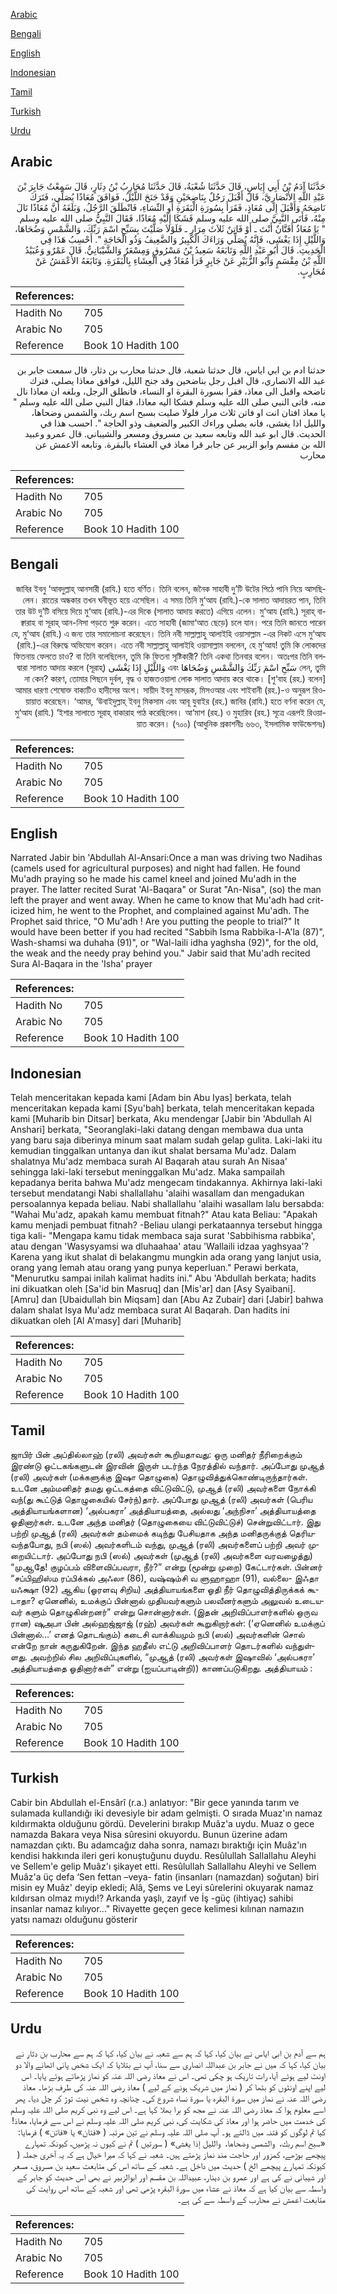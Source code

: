 [Arabic](#arabic)

[Bengali](#bengali)

[English](#english)

[Indonesian](#indonesian)

[Tamil](#tamil)

[Turkish](#turkish)

[Urdu](#urdu)

## Arabic


<div dir="rtl" lang="ar" style={{fontSize:'larger',backgroundColor:'#f8f9fa',padding:20}}>
حَدَّثَنَا آدَمُ بْنُ أَبِي إِيَاسٍ، قَالَ حَدَّثَنَا شُعْبَةُ، قَالَ حَدَّثَنَا مُحَارِبُ بْنُ دِثَارٍ، قَالَ سَمِعْتُ جَابِرَ بْنَ عَبْدِ اللَّهِ الأَنْصَارِيَّ، قَالَ أَقْبَلَ رَجُلٌ بِنَاضِحَيْنِ وَقَدْ جَنَحَ اللَّيْلُ، فَوَافَقَ مُعَاذًا يُصَلِّي، فَتَرَكَ نَاضِحَهُ وَأَقْبَلَ إِلَى مُعَاذٍ، فَقَرَأَ بِسُورَةِ الْبَقَرَةِ أَوِ النِّسَاءِ، فَانْطَلَقَ الرَّجُلُ، وَبَلَغَهُ أَنَّ مُعَاذًا نَالَ مِنْهُ، فَأَتَى النَّبِيَّ صلى الله عليه وسلم فَشَكَا إِلَيْهِ مُعَاذًا، فَقَالَ النَّبِيُّ صلى الله عليه وسلم ‏ "‏ يَا مُعَاذُ أَفَتَّانٌ أَنْتَ ـ أَوْ فَاتِنٌ ثَلاَثَ مِرَارٍ ـ فَلَوْلاَ صَلَّيْتَ بِسَبِّحِ اسْمَ رَبِّكَ، وَالشَّمْسِ وَضُحَاهَا، وَاللَّيْلِ إِذَا يَغْشَى، فَإِنَّهُ يُصَلِّي وَرَاءَكَ الْكَبِيرُ وَالضَّعِيفُ وَذُو الْحَاجَةِ ‏"‏‏.‏ أَحْسِبُ هَذَا فِي الْحَدِيثِ‏.‏ قَالَ أَبُو عَبْدِ اللَّهِ وَتَابَعَهُ سَعِيدُ بْنُ مَسْرُوقٍ وَمِسْعَرٌ وَالشَّيْبَانِيُّ‏.‏ قَالَ عَمْرٌو وَعُبَيْدُ اللَّهِ بْنُ مِقْسَمٍ وَأَبُو الزُّبَيْرِ عَنْ جَابِرٍ قَرَأَ مُعَاذٌ فِي الْعِشَاءِ بِالْبَقَرَةِ‏.‏ وَتَابَعَهُ الأَعْمَشُ عَنْ مُحَارِبٍ‏.‏
</div>
<div style={{backgroundColor:'#f8f9fa',padding:20, marginBottom: 10}}><table> <thead> <tr> <th>References:</th> <th></th> </tr> </thead> <tbody><tr><td>Hadith No</td><td>705</td></tr><tr><td>Arabic No</td><td>705</td></tr><tr><td>Reference</td><td>Book 10 Hadith 100</td></tr></tbody></table></div>


<div dir="rtl" lang="ar" style={{fontSize:'larger',backgroundColor:'#f8f9fa',padding:20}}>
حدثنا ادم بن ابي اياس، قال حدثنا شعبة، قال حدثنا محارب بن دثار، قال سمعت جابر بن عبد الله الانصاري، قال اقبل رجل بناضحين وقد جنح الليل، فوافق معاذا يصلي، فترك ناضحه واقبل الى معاذ، فقرا بسورة البقرة او النساء، فانطلق الرجل، وبلغه ان معاذا نال منه، فاتى النبي صلى الله عليه وسلم فشكا اليه معاذا، فقال النبي صلى الله عليه وسلم " يا معاذ افتان انت او فاتن ثلاث مرار فلولا صليت بسبح اسم ربك، والشمس وضحاها، والليل اذا يغشى، فانه يصلي وراءك الكبير والضعيف وذو الحاجة ". احسب هذا في الحديث. قال ابو عبد الله وتابعه سعيد بن مسروق ومسعر والشيباني. قال عمرو وعبيد الله بن مقسم وابو الزبير عن جابر قرا معاذ في العشاء بالبقرة. وتابعه الاعمش عن محارب
</div>
<div style={{backgroundColor:'#f8f9fa',padding:20, marginBottom: 10}}><table> <thead> <tr> <th>References:</th> <th></th> </tr> </thead> <tbody><tr><td>Hadith No</td><td>705</td></tr><tr><td>Arabic No</td><td>705</td></tr><tr><td>Reference</td><td>Book 10 Hadith 100</td></tr></tbody></table></div>

## Bengali


<div dir="rtl" lang="bn" style={{fontSize:'larger',backgroundColor:'#f8f9fa',padding:20}}>
জাবির ইবনু ‘আবদুল্লাহ্ আনসারী (রাযি.) হতে বর্ণিত। তিনি বলেন, জনৈক সাহাবী দু’টি উটের পিঠে পানি নিয়ে আসছিলেন। রাতের অন্ধকার তখন ঘনীভূত হয়ে এসেছিল। এ সময় তিনি মু‘আয (রাযি.)-কে সালাত আদায়রত পান, তিনি তার উট দু’টি বসিয়ে দিয়ে মু‘আয (রাযি.)-এর দিকে (সালাত আদায় করতে) এগিয়ে এলেন। মু‘আয (রাযি.) সূরাহ্ বাক্বারাহ বা সূরাহ্ আন-নিসা পড়তে শুরু করেন। এতে সাহাবী (জামা‘আত ছেড়ে) চলে যান। পরে তিনি জানতে পারেন যে, মু‘আয (রাযি.) এ জন্য তার সমালোচনা করেছেন। তিনি নবী সাল্লাল্লাহু আলাইহি ওয়াসাল্লাম -এর নিকট এসে মু‘আয (রাযি.)-এর বিরুদ্ধে অভিযোগ করেন। এতে নবী সাল্লাল্লাহু আলাইহি ওয়াসাল্লাম বললেন, হে মু‘আয! তুমি কি লোকদের ফিতনায় ফেলতে চাও? বা তিনি বলেছিলেন, তুমি কি ফিতনা সৃষ্টিকারী? তিনি একথা তিনবার বলেন। অতঃপর তিনি বললেন, তুমি سَبِّحِ اسْمَ رَبِّكَ وَالشَّمْسِ وَضُحَاهَا এবং وَاللَّيْلِ إِذَا يَغْشَى (সূরাহ্) দ্বারা সালাত আদায় করলে না কেন? কারণ, তোমার পিছনে দুর্বল, বৃদ্ধ ও হাজতওয়ালা লোক সালাত আদায় করে থাকে। [শু‘বাহ (রহ.) বলেন] আমার ধারণা শেষোক্ত বাক্যটিও হাদীসের অংশ। সায়ীদ ইবনু মাসরূক, মিসওআর এবং শাইবানী (রহ.)-ও অনুরূপ রিওয়ায়াত করেছেন। ‘আমর, ‘উবাইদুল্লাহ্ ইবনু মিকসাম এবং আবূ যুবাইর (রহ.) জাবির (রাযি.) হতে বর্ণনা করেন যে, মু‘আয (রাযি.) ‘ইশার সালাতে সূরাহ্ বাকারাহ পাঠ করেছিলেন। আ‘মাশ (রহ.) ও মুহারিব (রহ.) সূত্রে এরূপই রিওয়ায়াত করেন। (৭০০) (আধুনিক প্রকাশনীঃ ৬৬৩, ইসলামিক ফাউন্ডেশনঃ)
</div>
<div style={{backgroundColor:'#f8f9fa',padding:20, marginBottom: 10}}><table> <thead> <tr> <th>References:</th> <th></th> </tr> </thead> <tbody><tr><td>Hadith No</td><td>705</td></tr><tr><td>Arabic No</td><td>705</td></tr><tr><td>Reference</td><td>Book 10 Hadith 100</td></tr></tbody></table></div>

## English


<div dir="ltr" lang="en" style={{fontSize:'larger',backgroundColor:'#f8f9fa',padding:20}}>
Narrated Jabir bin 'Abdullah Al-Ansari:Once a man was driving two Nadihas (camels used for agricultural purposes) and night had fallen. He found Mu'adh praying so he made his camel kneel and joined Mu'adh in the prayer. The latter recited Surat 'Al-Baqara" or Surat "An-Nisa", (so) the man left the prayer and went away. When he came to know that Mu'adh had criticized him, he went to the Prophet, and complained against Mu'adh. The Prophet said thrice, "O Mu'adh ! Are you putting the people to trial?" It would have been better if you had recited "Sabbih Isma Rabbika-l-A'la (87)", Wash-shamsi wa duhaha (91)", or "Wal-laili idha yaghsha (92)", for the old, the weak and the needy pray behind you." Jabir said that Mu'adh recited Sura Al-Baqara in the 'Isha' prayer
</div>
<div style={{backgroundColor:'#f8f9fa',padding:20, marginBottom: 10}}><table> <thead> <tr> <th>References:</th> <th></th> </tr> </thead> <tbody><tr><td>Hadith No</td><td>705</td></tr><tr><td>Arabic No</td><td>705</td></tr><tr><td>Reference</td><td>Book 10 Hadith 100</td></tr></tbody></table></div>

## Indonesian


<div dir="ltr" lang="id" style={{fontSize:'larger',backgroundColor:'#f8f9fa',padding:20}}>
Telah menceritakan kepada kami [Adam bin Abu Iyas] berkata, telah menceritakan kepada kami [Syu'bah] berkata, telah menceritakan kepada kami [Muharib bin Ditsar] berkata, Aku mendengar [Jabir bin 'Abdullah Al Anshari] berkata, "Seoranglaki-laki datang dengan membawa dua unta yang baru saja diberinya minum saat malam sudah gelap gulita. Laki-laki itu kemudian tinggalkan untanya dan ikut shalat bersama Mu'adz. Dalam shalatnya Mu'adz membaca surah Al Baqarah atau surah An Nisaa' sehingga laki-laki tersebut meninggalkan Mu'adz. Maka sampailah kepadanya berita bahwa Mu'adz mengecam tindakannya. Akhirnya laki-laki tersebut mendatangi Nabi shallallahu 'alaihi wasallam dan mengadukan persoalannya kepada beliau. Nabi shallallahu 'alaihi wasallam lalu bersabda: "Wahai Mu'adz, apakah kamu membuat fitnah?" Atau kata Beliau: "Apakah kamu menjadi pembuat fitnah? -Beliau ulangi perkataannya tersebut hingga tiga kali- "Mengapa kamu tidak membaca saja surat 'Sabbihisma rabbika', atau dengan 'Wasysyamsi wa dluhaahaa' atau 'Wallaili idzaa yaghsyaa'? Karena yang ikut shalat di belakangmu mungkin ada orang yang lanjut usia, orang yang lemah atau orang yang punya keperluan." Perawi berkata, "Menurutku sampai inilah kalimat hadits ini." Abu 'Abdullah berkata; hadits ini dikuatkan oleh [Sa'id bin Masruq] dan [Mis'ar] dan [Asy Syaibani]. [Amru] dan [Ubaidullah bin Miqsam] dan [Abu Az Zubair] dari [Jabir] bahwa dalam shalat Isya Mu'adz membaca surat Al Baqarah. Dan hadits ini dikuatkan oleh [Al A'masy] dari [Muharib]
</div>
<div style={{backgroundColor:'#f8f9fa',padding:20, marginBottom: 10}}><table> <thead> <tr> <th>References:</th> <th></th> </tr> </thead> <tbody><tr><td>Hadith No</td><td>705</td></tr><tr><td>Arabic No</td><td>705</td></tr><tr><td>Reference</td><td>Book 10 Hadith 100</td></tr></tbody></table></div>

## Tamil


<div dir="ltr" lang="ta" style={{fontSize:'larger',backgroundColor:'#f8f9fa',padding:20}}>
ஜாபிர் பின் அப்தில்லாஹ் (ரலி) அவர்கள் கூறியதாவது: ஒரு மனிதர் நீரிறைக்கும் இரண்டு ஒட்டகங்களுடன் இரவின் இருள் படர்ந்த நேரத்தில் வந்தார். அப்போது முஆத் (ரலி) அவர்கள் (மக்களுக்கு இஷா தொழுகை) தொழுவித்துக்கொண்டிருந்தார்கள். உடனே அம்மனிதர் தமது ஒட்டகத்தை விட்டுவிட்டு, முஆத் (ரலி) அவர்களை நோக்கி வந்(து கூட்டுத் தொழுகையில் சேர்ந்)தார். அப்போது முஆத் (ரலி) அவர்கள் (பெரிய அத்தியாயங்களான) ‘அல்பகரா’ அத்தியாயத்தை, அல்லது ‘அந்நிசா’ அத்தியாயத்தை ஓதினார்கள். உடனே அந்த மனிதர் (தொழுகையை விட்டுவிட்டுச்) சென்றுவிட்டார். இது பற்றி முஆத் (ரலி) அவர்கள் தம்மைக் கடிந்து பேசியதாக அந்த மனிதருக்குத் தெரியவந்தபோது, நபி (ஸல்) அவர்களிடம் வந்து, முஆத் (ரலி) அவர்களைப் பற்றி அவர் முறையிட்டார். அப்போது நபி (ஸல்) அவர்கள் (முஆத் (ரலி) அவர்களை வரவழைத்து) “முஆதே! குழப்பம் விளைவிப்பவரா, நீர்?” என்று (மூன்று முறை) கேட்டார்கள். பின்னர் “சப்பிஹிஸ்ம ரப்பிக்கல் அஃலா (86), வஷ்ஷம்சி வ ளுஹாஹா (91), வல்லை- இஃதா யஃக்ஷா (92) ஆகிய (ஓரளவு சிறிய) அத்தியாயங்களை ஓதி நீர் தொழுவித்திருக்கக் கூடாதா? ஏனெனில், உமக்குப் பின்னால் முதியவர்களும் பலவீனர்களும் அலுவல் உடையவர் களும் தொழுகின்றனர்” என்று சொன்னார்கள். (இதன் அறிவிப்பாளர்களில் ஒருவ ரான) ஷுஅபா பின் அல்ஹஜ்ஜாஜ் (ரஹ்) அவர்கள் கூறுகிறார்கள்: (‘ஏனெனில் உமக்குப் பின்னால்...’ எனத் தொடங்கும்) கடைசி வாக்கியமும் நபி (ஸல்) அவர்களின் சொல் என்றே நான் கருதுகிறேன். இந்த ஹதீஸ் எட்டு அறிவிப்பாளர் தொடர்களில் வந்துள்ளது. அவற்றில் சில அறிவிப்புகளில், “முஆத் (ரலி) அவர்கள் இஷாவில் ‘அல்பகரா’ அத்தியாயத்தை ஓதினார்கள்” என்று (ஐயப்பாடின்றி)) காணப்படுகிறது. அத்தியாயம் :
</div>
<div style={{backgroundColor:'#f8f9fa',padding:20, marginBottom: 10}}><table> <thead> <tr> <th>References:</th> <th></th> </tr> </thead> <tbody><tr><td>Hadith No</td><td>705</td></tr><tr><td>Arabic No</td><td>705</td></tr><tr><td>Reference</td><td>Book 10 Hadith 100</td></tr></tbody></table></div>

## Turkish


<div dir="ltr" lang="tr" style={{fontSize:'larger',backgroundColor:'#f8f9fa',padding:20}}>
Cabir bin Abdullah el-Ensârî (r.a.) anlatıyor: "Bir gece yanında tarım ve sulamada kullandığı iki devesiyle bir adam gelmişti. O sırada Muaz'ın namaz kıldırmakta olduğunu gördü. Develerini bırakıp Muâz'a uydu. Muaz o gece namazda Bakara veya Nisa sûresini okuyordu. Bunun üzerine adam namazdan çıktı. Bu adamcağız daha sonra, namazı bıraktığı için Muâz'ın kendisi hakkında ileri geri konuştuğunu duydu. Resûlullah Sallallahu Aleyhi ve Sellem'e gelip Muâz'ı şikayet etti. Resûlullah Sallallahu Aleyhi ve Sellem Muâz'a üç defa ‘Sen fettan –veya- fatin (insanları (namazdan) soğutan) biri misin ey Muâz' deyip ekledi; Alâ, Şems ve Leyi sûrelerini okuyarak namaz kıldırsan olmaz mıydı!? Arkanda yaşlı, zayıf ve İş -güç (ihtiyaç) sahibi insanlar namaz kılıyor..." Rivayette geçen gece kelimesi kılınan namazın yatsı namazı olduğunu gös­terir
</div>
<div style={{backgroundColor:'#f8f9fa',padding:20, marginBottom: 10}}><table> <thead> <tr> <th>References:</th> <th></th> </tr> </thead> <tbody><tr><td>Hadith No</td><td>705</td></tr><tr><td>Arabic No</td><td>705</td></tr><tr><td>Reference</td><td>Book 10 Hadith 100</td></tr></tbody></table></div>

## Urdu


<div dir="rtl" lang="ur" style={{fontSize:'larger',backgroundColor:'#f8f9fa',padding:20}}>
ہم سے آدم بن ابی ایاس نے بیان کیا، کہا کہ ہم سے شعبہ نے بیان کیا، کہا کہ ہم سے محارب بن دثار نے بیان کیا، کہا کہ میں نے جابر بن عبداللہ انصاری سے سنا، آپ نے بتلایا کہ ایک شخص پانی اٹھانے والا دو اونٹ لیے ہوئے آیا، رات تاریک ہو چکی تھی۔ اس نے معاذ رضی اللہ عنہ کو نماز پڑھاتے ہوئے پایا۔ اس لیے اپنے اونٹوں کو بٹھا کر ( نماز میں شریک ہونے کے لیے ) معاذ رضی اللہ عنہ کی طرف بڑھا۔ معاذ رضی اللہ عنہ نے نماز میں سورۃ البقرہ یا سورۃ نساء شروع کی۔ چنانچہ وہ شخص نیت توڑ کر چل دیا۔ پھر اسے معلوم ہوا کہ معاذ رضی اللہ عنہ نے مجھ کو برا بھلا کہا ہے۔ اس لیے وہ نبی کریم صلی اللہ علیہ وسلم کی خدمت میں حاضر ہوا اور معاذ کی شکایت کی، نبی کریم صلی اللہ علیہ وسلم نے اس سے فرمایا، معاذ! کیا تم لوگوں کو فتنہ میں ڈالتے ہو۔ آپ صلی اللہ علیہ وسلم نے تین مرتبہ ( «فتان» یا «فاتن» ) فرمایا: «سبح اسم ربك،‏‏‏‏ ‏‏‏‏ والشمس وضحاها،‏‏‏‏ ‏‏‏‏ والليل إذا يغشى» ( سورتیں ) تم نے کیوں نہ پڑھیں، کیونکہ تمہارے پیچھے بوڑھے، کمزور اور حاجت مند نماز پڑھتے ہیں۔ شعبہ نے کہا کہ میرا خیال ہے کہ یہ آخری جملہ ( کیونکہ تمہارے پیچھے الخ ) حدیث میں داخل ہے۔ شعبہ کے ساتھ اس کی متابعت سعید بن مسروق، مسعر اور شیبانی نے کی ہے اور عمرو بن دینار، عبیداللہ بن مقسم اور ابوالزبیر نے بھی اس حدیث کو جابر کے واسطہ سے بیان کیا ہے کہ معاذ نے عشاء میں سورۃ البقرہ پڑھی تھی اور شعبہ کے ساتھ اس روایت کی متابعت اعمش نے محارب کے واسطہ سے کی ہے۔
</div>
<div style={{backgroundColor:'#f8f9fa',padding:20, marginBottom: 10}}><table> <thead> <tr> <th>References:</th> <th></th> </tr> </thead> <tbody><tr><td>Hadith No</td><td>705</td></tr><tr><td>Arabic No</td><td>705</td></tr><tr><td>Reference</td><td>Book 10 Hadith 100</td></tr></tbody></table></div>